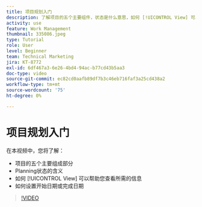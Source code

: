 ```yaml
---
title: 项目规划入门
description: 了解项目的五个主要组件，状态是什么意思，如何 [!UICONTROL View] 可以帮助您查看相关信息，以及如何设置开始日期或到期日期。
activity: use
feature: Work Management
thumbnail: 335086.jpeg
type: Tutorial
role: User
level: Beginner
team: Technical Marketing
jira: KT-8772
exl-id: 6df467a3-6e26-4bd4-94ac-b77cd43b5aa3
doc-type: video
source-git-commit: ec82cd0aafb89df7b3c46eb716faf3a25cd438a2
workflow-type: tm+mt
source-wordcount: '75'
ht-degree: 0%

---
```


# 项目规划入门

在本视频中，您将了解：

* 项目的五个主要组成部分
* Planning状态的含义
* 如何 [!UICONTROL View] 可以帮助您查看所需的信息
* 如何设置开始日期或完成日期

>[!VIDEO](https://video.tv.adobe.com/v/335086/?quality=12&learn=on)
